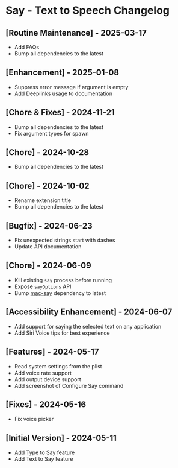 # Say - Text to Speech Changelog

## [Routine Maintenance] - 2025-03-17

- Add FAQs
- Bump all dependencies to the latest

## [Enhancement] - 2025-01-08

- Suppress error message if argument is empty
- Add Deeplinks usage to documentation

## [Chore & Fixes] - 2024-11-21

- Bump all dependencies to the latest
- Fix argument types for spawn

## [Chore] - 2024-10-28

- Bump all dependencies to the latest

## [Chore] - 2024-10-02

- Rename extension title
- Bump all dependencies to the latest

## [Bugfix] - 2024-06-23

- Fix unexpected strings start with dashes
- Update API documentation

## [Chore] - 2024-06-09

- Kill existing `say` process before running
- Expose `sayOptions` API
- Bump [mac-say](https://github.com/LitoMore/mac-say) dependency to latest

## [Accessibility Enhancement] - 2024-06-07

- Add support for saying the selected text on any application
- Add Siri Voice tips for best experience

## [Features] - 2024-05-17

- Read system settings from the plist
- Add voice rate support
- Add output device support
- Add screenshot of Configure Say command

## [Fixes] - 2024-05-16

- Fix voice picker

## [Initial Version] - 2024-05-11

- Add Type to Say feature
- Add Text to Say feature
